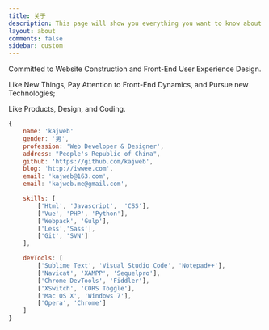 ```yaml
---
title: 关于
description: This page will show you everything you want to know about me.
layout: about
comments: false
sidebar: custom
---
```

Committed to Website Construction and Front-End User Experience Design.  

Like New Things, Pay Attention to Front-End Dynamics, and Pursue new Technologies;  

Like Products, Design, and Coding. 

```javascript
{
	name: 'kajweb'
	gender: '男',
	profession: 'Web Developer & Designer',
	address: "People's Republic of China",
	github: 'https://github.com/kajweb',
	blog: 'http://iwwee.com',
	email: 'kajweb@163.com',
	email: 'kajweb.me@gmail.com',

	skills: [
		['Html', 'Javascript',  'CSS'],
		['Vue', 'PHP', 'Python'],
		['Webpack', 'Gulp'],
		['Less','Sass'],
		['Git', 'SVN']
	],

	devTools: [
		['Sublime Text', 'Visual Studio Code', 'Notepad++'],
		['Navicat', 'XAMPP', 'Sequelpro'],
		['Chrome DevTools', 'Fiddler'],
		['XSwitch', 'CORS Toggle'],
		['Mac OS X', 'Windows 7'],
		['Opera', 'Chrome']
	]  
}
```

<script type="text/javascript">
	function addLoadEvent(func) {
	    var oldonload = window.onload;
	    if (typeof window.onload != 'function') {
	        window.onload = func;
	    } else {
	        window.onload = function() {
	            oldonload();
	            func();
	        }
	    }
	}

	addLoadEvent( ()=>{getBuildTime()} )

	// 2020-10-09 获得网页自动生成的时间
	function getBuildTime( path ) {
		if( !path ){
			path = "../build.txt?now=" + Date.parse(new Date())/1000;
		}
	    $.get( path, (e)=>{
	        console.log("获得生成时间成功")
	        let build = document.createElement("div");
	        let hr = document.createElement("hr");
	        let buildTime = document.createElement("span");
	        let TextNode = document.createTextNode("This Website Was Generated On ");
	        buildTime.innerText = e;
	        build.append( TextNode, buildTime );
	        $(".article-body").append( hr, build )
	    }).error(e=>{
	        console.log("获得生成时间失败")
	        let hr = document.createElement("hr");
	        let build = document.createElement("div");
	        let TextNode = document.createTextNode("Failed To Get Build Time.");
	        build.append( TextNode );
	        $(".article-body").append( hr, build )
	    });
	}
</script>